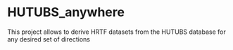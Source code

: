 # HUTUBS_anywhere
This project allows to derive HRTF datasets from the HUTUBS database for any desired set of directions
